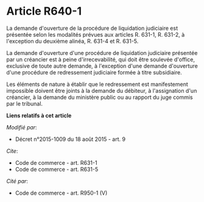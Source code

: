 # Article R640-1

La demande d'ouverture de la procédure de liquidation judiciaire est présentée selon les modalités prévues aux articles R.
631-1, R. 631-2, à l'exception du deuxième alinéa, R. 631-4 et R. 631-5. 

La demande d'ouverture d'une procédure de liquidation judiciaire présentée par un créancier est à peine d'irrecevabilité, qui
doit être soulevée d'office, exclusive de toute autre demande, à l'exception d'une demande d'ouverture d'une procédure de
redressement judiciaire formée à titre subsidiaire. 

Les éléments de nature à établir que le redressement est manifestement impossible doivent être joints à la demande du
débiteur, à l'assignation d'un créancier, à la demande du ministère public ou au rapport du juge commis par le tribunal.

**Liens relatifs à cet article**

_Modifié par_:

  - Décret n°2015-1009 du 18 août 2015 - art. 9

_Cite_:

  - Code de commerce - art. R631-1
  - Code de commerce - art. R631-5

_Cité par_:

  - Code de commerce - art. R950-1 (V)
